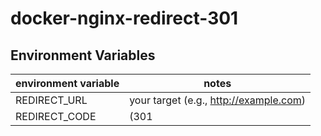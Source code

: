 # docker-nginx-redirect-301

## Environment Variables

| environment variable | notes                                  |
|----------------------|----------------------------------------|
| REDIRECT_URL         | your target (e.g., http://example.com) |
| REDIRECT_CODE        | (301|302)                              |
